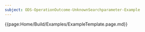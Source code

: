 ```yaml
---
subject: ODS-OperationOutcome-UnknownSearchparameter-Example
---
```


{{page:Home/Build/Examples/ExampleTemplate.page.md}}